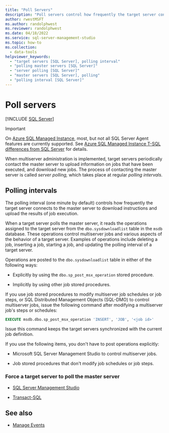 ```yaml
---
title: "Poll Servers"
description: "Poll servers control how frequently the target server connects to the master server to download instructions and upload the results of job execution."
author: rwestMSFT
ms.author: randolphwest
ms.reviewer: randolphwest
ms.date: 04/18/2022
ms.service: sql-server-management-studio
ms.topic: how-to
ms.collection:
  - data-tools
helpviewer_keywords:
  - "target servers [SQL Server], polling interval"
  - "polling master servers [SQL Server]"
  - "server polling [SQL Server]"
  - "master servers [SQL Server], polling"
  - "polling interval [SQL Server]"
---
```

# Poll servers

[!INCLUDE [SQL Server](../includes/applies-to-version/sqlserver.md)]

> [!IMPORTANT]
>  
> On [Azure SQL Managed Instance](/azure/sql-database/sql-database-managed-instance), most, but not all SQL Server Agent features are currently supported. See [Azure SQL Managed Instance T-SQL differences from SQL Server](/azure/sql-database/sql-database-managed-instance-transact-sql-information#sql-server-agent) for details.

When multiserver administration is implemented, target servers periodically contact the master server to upload information on jobs that have been executed, and download new jobs. The process of contacting the master server is called *server polling,* which takes place at regular *polling intervals.*  
  
## Polling intervals

The polling interval (one minute by default) controls how frequently the target server connects to the master server to download instructions and upload the results of job execution.  
  
When a target server polls the master server, it reads the operations assigned to the target server from the `dbo.sysdownloadlist` table in the `msdb` database. These operations control multiserver jobs and various aspects of the behavior of a target server. Examples of operations include deleting a job, inserting a job, starting a job, and updating the polling interval of a target server.  
  
Operations are posted to the `dbo.sysdownloadlist` table in either of the following ways:  
  
- Explicitly by using the `dbo.sp_post_msx_operation` stored procedure.  
  
- Implicitly by using other job stored procedures.  
  
If you use job stored procedures to modify multiserver job schedules or job steps, or SQL Distributed Management Objects (SQL-DMO) to control multiserver jobs, issue the following command after modifying a multiserver job's steps or schedules:  
  
```sql
EXECUTE msdb.dbo.sp_post_msx_operation 'INSERT', 'JOB', '<job id>'  
```  
  
Issue this command keeps the target servers synchronized with the current job definition.  
  
If you use the following items, you don't have to post operations explicitly:  
  
- Microsoft SQL Server Management Studio to control multiserver jobs.  
  
- Job stored procedures that don't modify job schedules or job steps.  
  
### Force a target server to poll the master server

- [SQL Server Management Studio](force-a-target-server-to-poll-the-master-server.md)  
  
- [Transact-SQL](/sql/relational-databases/system-stored-procedures/sp-post-msx-operation-transact-sql)  
  
## See also

- [Manage Events](manage-events.md)  

